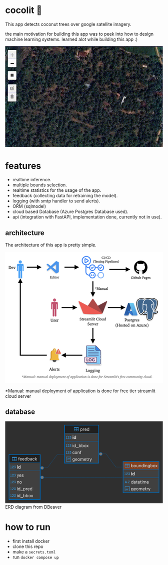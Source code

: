 # cocolit 🌴

This app detects coconut trees over google satellite imagery.

the main motivation for building this app was to peek into how to design machine learning systems.
learned alot while building this app :)

![vis](misc/help_vis.gif)


# features 

- realtime inference.
- multiple bounds selection.
- realtime statistics for the usage of the app.
- feedback (collecting data for retraining the model).
- logging (with smtp handler to send alerts).
- ORM (sqlmodel)
- cloud based Database (Azure Postgres Database used).
- api (integration with FastAPI, implementation done, currently not in use).

## architecture
The architecture of this app is pretty simple. 

![architecture](misc/cocolit_architecture.png)

\*Manual: manual deployment of application is done for free tier streamlit cloud server

## database 

![architecture](misc/database.png)
ERD diagram from DBeaver



# how to run

- first install docker 
- clone this repo
- make a `secrets.toml`
- run `docker compose up`